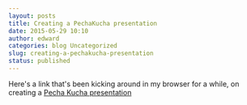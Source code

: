 ```yaml
---
layout: posts
title: Creating a PechaKucha presentation
date: 2015-05-29 10:10
author: edward
categories: blog Uncategorized
slug: creating-a-pechakucha-presentation
status: published
---
```


Here's a link that's been kicking around in my browser for a while, on creating a [Pecha Kucha presentation](http://avoision.com/pechakucha/guide-to-making-a-pecha-kucha-presentation-slide-design)
